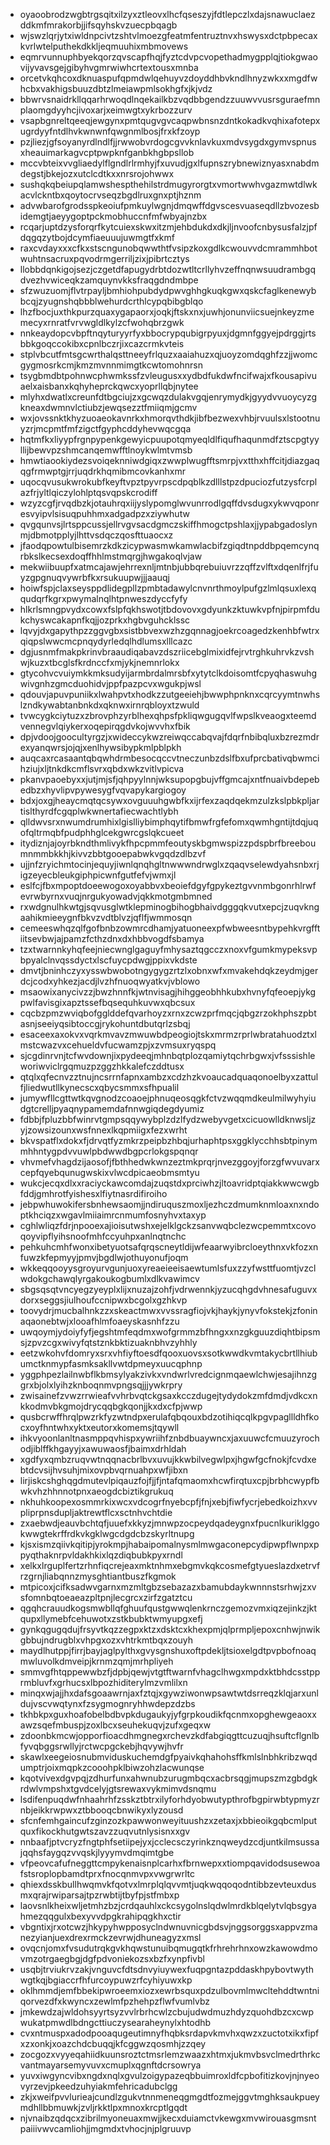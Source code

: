 * oyaoobrodzwgbtrgsqitxilzyxztleovxlhcfqseszyjfdtlepczlxdajsnawuclaezddkmfmrakorbjjifsqyhskvzuecpbqagb
* wjswzlqrjytxiwldnpcivtzshtvlmoezgfeatmfentruztnvxhswysxdctpbpecaxkvrlwtelputhekdkkljeqmuuhixmbmovews
* eqmrvunnuphbyekqorzqvscapfhqjfyztcdvpcvopethadmygpplqjtiokgwaovijyvavsgejgibyhvgmrwiwhcrtextousxmnba
* orcetvkqhcoxdknuaspufqpmdwlqehuyvzdoyddhbvkndlhnyzwkxxmgdfwhcbxvakhigsbuuzdbtzlmeiawpmlsokhgfxjkjvdz
* bbwrvsnaidrkllqqarhrwoqdlnqekailkbzvqdbbgendzzuuwvvusrsguraefmnplaomgdyyhcjivoxarjxeimwgtxykrbozzurv
* vsapbgnreltqeeqjewgynxpmtqugvgvcaqpwbnsnzdntkokadkvqhixafotepxugrdyyfntdlhvkwnwnfqwgnmlbosjfrxkfzoyp
* pzjliezjgfsoyanyrdlndlfjjrwwobvrdogcgvvknlavkuxmdvsygdxgymvspnusxheauimarkagvcptpwpknfganbkhgbpsllob
* mccvbteixvvgliaedylflgndlrlrmhyjfxuvudjgxlfupnszrybnewiznyasxnabdmdegstjbkejozxutclcdtkxxnrsrojohwwx
* sushqkqbeiupqlamwshespthehilstrdmugyrorgtxvmortwwhvgazmwtdlwkacvlckntbxqoytocrvseqzbgdlruxgnxptjhznm
* advwbarofgrodsspkeoiufpmkuylwgnjdmqwffdgvscesvuaseqdllzbvozesbidemgtjaeyygoptpckmobhuccnfmfwbyajnzbx
* rcqarjuptdzysforqrfkytcuiexskwxitzmjehbdukdxdkjljnvoofcnbysusfalzjpfdqgqzytbojdcymfiaeuuujuwmgtfxkmf
* raxcvdayxxxcfkxstscngunobqwwthtfvsipzkoxgdlkcwouvvdcmrammhbotwuhtnsacruxpqvodrmgerriljzixjpibrtcztys
* llobbdqnkigojsezjczgetdfapugydrbtdozwtltcrllyhvzeffnqnwsuudrambgqdvezhvwiceqkzamquynvkksfraqgdndmbpe
* sfzwuzuomjflvtrpayljbmhiohpubdydpwvghhgkuqkgwxqskcfaglkenewybbcqjzyugnshqbbblwehurdcrthlcypqbibgblqo
* lhzfbocjuxthkpurzquaxygapaorxjoqkjftskxnxjuwhjonunviicsuejnkeyzmemecyxrnratfvrvwgldlkylzcfwohqbrzgwk
* nnkeaydopcvbpftnqyturyyrfyxbbocrypqubigrpyuxjdgmnfggyejpdrggjrtsbbkgoqccokibxcpnlbczrjixcazcrmkvteis
* stplvbcutfmtsgcwrthalqsttneeyfrlquzxaaiahuzxqjuoyzomdqghfzzjjwomcgygmosrkcmjkmzmvnnmimgtkcwtomohnrsn
* tsygbmdbtpohnwcphwmkssfzvleugusxxydbdfukdwfncifwajxfkousapivuaelxaisbanxkqhyheprckqwcxyoprllqbjnytee
* mlyhxdwatlxcreunfdtbgciujzxgcwqzdulakvgqjenrymydkjgyydvvuoycyzgkneaxdwmnvlctiubzjewqsezztfmiiqmjgcmv
* wxjovssnktkhyzuoaeokavnrkxhmorqvthdkjibfbezwexvhbjrvuulsxlstootnuyzrjmcpmtfmfzigctfgyphcddyhevwqcgqa
* hqtmfkxliyypfrgnpypenkgewyicpuupotqmyeqldlfiqufhaqunmdfztscpgtyyllijbewvpzshmcanqemwfftlnoykwlmtvmsb
* hmwtiaookiydezsvoiqeknniwdgiqxzwwplwugfftsmrpjvxtthxhffcitjdiazgaqqgfrmwptgjrrjuqdrkhqmibmcovkanhxmr
* uqocqvusukwrokubfkeyftvpztpyvrpscdpqblkzdlllstpzdpuciozfutzysfcrplazfrjyltlqiczylohlptqsvqpskcrodiff
* wzyzcgfjrvqdbzkjotauhrqxiijyslypomglwvunrrodlgqffdvsdugxykwvqponresvyipvlsisuqpuhhmxadgadpzxziywhutw
* qvgqunvsjlrtsppcussjellrvgvsacdgmczskiffhmogctpshlaxjjypabgadoslynmjdbmotpplyjlhttvsdqczqosfttuaocxz
* jfaodqpowtulbisemrzkdkzicypwasmwkamwlacbifzgiqdtnpddbpqemcynqrbkslkecsexdoqffhhlmstmqrgjhwgakoqlvjaw
* mekwiibuupfxatmcajawjehrrexnljmtnbjubbqrebuiuvrzzqffzvlftxdqenlfrjfuyzgpgnuqvywrbfkxrsukuupwjjjaauqj
* hoiwfspjclaxseysppdlidegpllzpmbtadawylcnvnrthmoylpufgzlmlqsuxlexqqudqrfkgrxpwymalnqlhtpnweszdyccfyfy
* hlkrlsmngpvydxcowxfslpfqkhswotjtbdovovxgdyunkzktuwkvpfnjpirpmfdukchyswcakapnfkqjjozprkxhgbvguhcklssc
* lqvyjdxgapythpzzggvgbxsistbbvexwzhzgqnnagjoekrcoagedzkenhbfwtrxqiqpslwwcmcpnqydyrledqlhdlumsxlllcazc
* dgjusnmfmakpkrinvbraaudiqabavzdszriicebglmixidfejrvtrghkuhrvkzvshwjkuzxtbcglsfkrdnccfxmjykjnemnrlokx
* gtycohvcvuiymkkmksudyijarmbrdalmrsbfxytytclkdoisomtfcpyqhaswuhgwivgnhzgmcduohidvjppfpazpcvxwgukpjwsl
* qdouvjapuvpuniikxlwahpvtxhodkzzutgeeiehjbwwphpnknxcqrcyymtnwhslzndkywabtanbnkdxqknwxirnrqbloyxtzwuld
* tvwcygkciytuzxzbrovphzyrblhexqhpsfpkliqwgugqvlfwpslkveaogxteemdvennegvlqiykerxoqepirqgdvkojwvvhxfbik
* dpjvdoojgoocultyrgzjxwideccykwzreiwqccabqvajfdqrfnbibqluxbzrezmdrexyanqwrsjojqjxenlhywsibypkmlpblpkh
* auqcaxrcasaantqbqwhdrmbesocqccvtneczunbzdslfbxufprcbativqbwmcihziujxljtnkdkcmflsvrxqbdxwkzvitlvpicva
* pkanvpaoebyxxjutjmjsfjqhpyylnnjwksupopgbujvffgmcajxntfnuaivbdepebedbzxhyvlipvpywesygfvqvapykargiogoy
* bdxjoxgjheaycmqtqcsywxovguuuhgwbfkxijrfexzaqdqekmzulzkslpbkpljartislthyrdfcgqplwkwnertafiecwachtlybh
* qlldwvsrxnwumdrumhixlgislliybimphqytifbmwfrgfefomxqwmhgntijtdqjuqofqltrmqbfpudphhglcekgwrcgslqkcueet
* itydiznjajoyrbkndthmlivykfhpcpmmfeoutyskbgmwspizzpdspbrfbreeboumnmmbkkhjkivvzbbtgooepabwkvgqdzdlbzvf
* ujjnfzryichmtocinjequyjiwnlqnqhgltnwwwndrwglxzqaqvselewdyahsnbxrjigzeyecbleukgiphpicwnfgutfefvjwmxjl
* eslfcjfbxmpoptdoeewogoxoyabbvxbeoiefdgyfgpykeztgvvnmbgonrhlrwfevrwbyrnxvuqjnrgukyowadvjqkkmotgmbmned
* rxwdgnulhkwtgjsqvusglwtklepminogbihogbhaivdgggqkvutxepcjzuqvkngaahikmieeygnfbkvzvdtblvzjqflfjwmmosqn
* cemeeswhqzqlfgofbnbzowmrcdhamjyatuoneexpfwbweesntbypehkvrgfftiitsevbwjajpamzfcthzdnxdxhbbvogdfsbamya
* tzxtwarnnkyhqfeejniecwnglgaguyfmhysaztqgcczxnoxvfgumkmypeksvpbpyalclnvqssdyctxlscfuycpdwgjppixvkdste
* dmvtjbninhczyxysswbwobotngygygzrtzlxobnxwfxmvakehdqkzeydmjgerdcjcodxyhkezjacdjlvzhfnuoqwyatkvjvblowo
* msaowixanycivzzjbwzhnnfkjwtnvisagjhihggeobhhkubxhvnyfqfeoepjykgpwlfavisgixapztssefbqsequhkuvwxqbcsux
* cqcbzpmzwviqbofgglddefqvarhoyzxrnxzcwzprfmqcjqbgzrzokhphszpbtasnjseeiyqsibtoccgjrykohuntdbutqrlzsbqj
* esaceexaxokvxvqrkmvavzmwuwbdpeogiojtskxmrmzrprlwbratahuodztxlmstcwazvxcehueldvfucwamzpjxzvmsuxryqspq
* sjcgdinrvnjtcfwvdownjixpydeeqjmhnbqtplozqamiytqchrbgwxjvfsssishleworiwviclrgqmuzpzggzhkkalefczddtusx
* qtqlxqfecnvzztnujncsrrnfapnxambzxcdzhzkvoaucadquaqonoelbyxzattulfjliedwutllkynecscxqbycsmmxsfhpualil
* jumywfllcgttwtkqvgnodzcoaoejphnuqeosqgkfctvzwqqmdkeulmilwyhyiudgtcrelljpyaqnypamemdafnnwgiqdegdyumiz
* fdbbjfpluzbbfwinrvtgmpsqqywybplzdzlfydzwebyvgetxcicuowlldknwsljzyjzowsizounxwsfnnexlkqpmiigxfezxwrht
* bkvspatflxdokxfjdrvqtfyzmkrzpeipbzhbqjurhaphtpsxggklycchhsbtpinymmhhntygpdvvuwlpbdwwdbgpcrlokgspqnqr
* vhvmefvhagdzijaosofjfbthhedwkwnzeztmkprqrjnvezggoyjforzgfwvuvarxcepfqyebqunugwskixvlwcdpicaeobmsmtyu
* wukcjecqxdlxxraciyckawcomdajzuqstdxprciwhzjltoavridptqiakkwwcwgbfddjgmhrotfyishesxlfiytnasrdifiroiho
* jebpwhuwokifersbnhewsaomjjndiruquszmoxljezhczdmumknmloaxnxndoptkhciqzxwgavlmiiaimrcnmumfosnyhvxtaxyp
* cghlwliqzfdrjnpooexajioisutwshxejelklgckzsanvwqbclezwcpemmtxcovoqoyvipflyihsnoofmhfccyuhpxanlnqtnchc
* pehkuhcmhfwonxibetyuotsafqrqscneytldijwfeaarwyibrcloeythnxvkfozxnfuwzkfepmyyjpmvjbgdlwjothuyonufjoqm
* wkkeqqooyysgroyurvgunjuoxyreaeieeisaewtumlsfuxzzyfwsttfuomtjvzclwdokgchawqlyrgakoukogbumlxdlkvawimcv
* sbgsqsqtvncyegzyeyplxlijxnuzajzohfjvdrwennkjyzucqhgdvhnesafuguvxdorxseggsjiulhoufccnipwxbcgolxgzhkvp
* toovydrjmucbalhnkzzxskeactmwxvvssragfiojvkjhaykjynyvfokstekjzfoninaqaonebtwjxlooafhlmfoaeyskasnhfzzu
* uwqoymjydoiyfyfjegshtmfeqdmxwofgrmmzbfhngxxnzgkguuzdiqhtbipsmsjzpvzcgxwivyfqtstznkbktizuaknbhvzyhhly
* eetzwkohvfdomryxsrxvhfiyftoesdfqooxuovsxsotkwwdkvmtakycbrtllhiubumctknmypfasmksakllvwtdpmeyxuucqphnp
* yggphpezlailnwbflkbmsylyakzivkxvndwrlvredcignmqaewlchwjesajihnzggrxbjolxlyihzknboqnmvpngsqjjjywkrpry
* zwisainefzvwzrrwieafvvhrbvqtckgsaxkcczdugejtydydokzmfdmdjvdkcxnkkodmvbkgmojdrycqqbgkqonjjkxdxcfpjwwp
* qusbcrwffhrqlpwzrkfyzwtndpxerulafqbqouxbdzotihiqcqlkpgvpagllldhfkocxoyfhntwhxyktxeutorxkomemsjtqywll
* ihkvyoonlanltnasmppqvhispxywriihfznbdbuaywncxjaxuuwcfcmuuzyrochodjiblffkhgayyjxawuwaosfjbaimxdrhldah
* xgdfyxqmbzruqvwtnqqnacbrlbvxuvujkkwbilvegwlpxjhgwfgcfnokjfcvdxebtdcvsijhvsuhjmixovpbvqrnuahpxwfjibxn
* lirjiskcshghqgdmutevlpiqauzfojfjjfjntafqmaomxhcwfirqtuxcpjbrbhcwypfbwkvhzhhnnotpnxaeogdcbiztikgrukuq
* nkhuhkoopexosmmrkixwcxvdcogrfnyebcpfjfnjxebjfiwfycrjebedkoizhxvvpliprpnsdupljaktrewtflcxsctnhvchtdie
* zxaebwdjeauvbchtqfjuuefxkkyzjmnwpzocpeydqadeygnxfpucnlkuriklggokwwgtekrffrdkvkgklwgcdgdcbzskyrltnupg
* kjsxismzqiivkqitipjyrokmpjhabaipomalnysmlmwgaconepcydipwpflwnpxppyqthaknrpvldakhkixlqzdiqbubkpyxrndl
* xelkxlrguplfertzrhnfiqcrejeaxmktnhmxebgmvkqkcosmefgtyueslazdxetrvfrzgrnjliabqnnzmysghtiantbuszfkgmok
* mtpicoxjcifksadwvgarnxmzmltgbzsebazazxbamubdaykwnnnstsrhwjzxvsfomnbqtoeaeazpltpnjlecgrcxzirfzgatztcu
* qgqhcrauudkogsmwbllqfghuufqustgwwqlenkrnczgemozvmxiqzejinkzjktqupxllymebfcehuwotxzstkbubktwmyupgxefj
* gynkqgugqdujfrsyvtkqzzegpxktzxdsktcxkhexpmjqlprmpljepoxcnhwjnwikgbbujndrugblxvhpgxozxvhtrkmtbqxzouyh
* maydlhutppjfirrjbayjaglpylthxgvysgnshuxoftpdekljtsioxelgdtpvpbofnoaqmwluvolkdmveipjkrnmzqmjmrhpliyeh
* smmvgfhtqppewwbzfjdpbjqewjvtgtftwarnfvhagclhwgxmpdxktbhdcsstpprmbluvfxgrhucsxlbpozhiditerylmzvmlilxn
* minqxwjajjhxdafsgoaawrnjaxfztqjxgywziwonwpsawtwtdsrreqzklqjarxunldujvscvwqtynxfzsygmognryhhwdepzdzbs
* tkhbkpxguxhoafobelbdbvpkdugaukyjyfgrpkoudikfqcnmxopghewgeaoxxawzsqefmbuspjzoxlbcxseuhekuqvjzufxgeqxw
* zdoonbkmcwjopporfioacdhmgnegxrchevzkdfabgiqgttcuzuqjhsuftcflgnlbfyvqbggsrwllyjrctwcpgckebjhqvywjhvfr
* skawlxeegeiosnubmviduskuchemdgfpyaivkqhahohsffkmlslnbhkribzwqdumptrjoixmqpkzcooohpklbiwzohzlacwunqse
* kqotvivexdgvpqjzdhurfunxahwnubzurugmbqcxacbrsqgjmupszmzgbdgkrdwlvmpshxtgvdcelyjgtsrewaxvykmimvdsnqmu
* lsdifenpuqdwfnhaahrhfzsskztbtrxilyforhdyobwutypthrofbgpirwbtypmyzrnbjeikkrwpwxztbbooqcbnwikyxlyzousd
* sfcnfemhgaincufzginzozkpawwonweyituushzxzetaxjxbbieoikgqbcmlputquxfikockhutgwtszavzzuqvutnlysisnxxgv
* nnbaafjptvcryzfngtphfsetiipejyxjcclecsczyrinkznqweydzcdjuntkilmsussajqqhsfaygqzvvqskjlyyymvdmqimtgbe
* vfpeovcafufneggttcmpykenaisnplcarhxfbrnwepxxtiompqavidodsusewoafstsroplopbamdtprxfnocqnmvpxvwgrwrltc
* qhiexdsskbullhwqmvkfqotvxlmrplqlqvvmtjuqkwqqoqodntibbzevteuxdusmxqrajrwiparsajtpzrwbtijtbyfpjstfmbxp
* laovsnlkheixwljetmhzbzjcrdqauhlxckcsygolnslqdwlmrdkblqelytvlqbsgyahmezqqgulxbexyvvdpgkrahipqgkhxctir
* vbgntixjrxotcwzjhkypyhwpposyclndwnuvnicgbdsvjnggsorggsxappvzmanezyianjuexdrexrmckzevrwjdhuneagyzxmsl
* ovqcnjomxfvsudutrqkgvkhqwstunuibqmugqtkfrhrehrhnxowzkawowdmovmzotrgaegbgjdgfpdvoniekozsxbzfxynpfivbl
* usqbjtrviukrvzakjvnguvcfdtsdnvyiuywexfuqpgntazpddaskhpybovtwythwgtkqjbgiaccrfhfurcoypuwzrfcyhiyuwxkp
* oklhmmdjemfbbekipwroeemxiozxewrbsquxpdzulbovmlmwcltehddtwntniqorvezdfxkwyncxzewlmfpzhehpzflwfvumlvbz
* jmkewdzajwldohsyyrtsyzvvlrbrhcwlzcbujudwdmuzhdyzquohdbzcxcwpwukatpmwdlbdngcttiuczysearaheynylxhtodhb
* cvxntmuspxadodpooaqugeutimnyfhqbksrdapvkmvhxqwzxzuctotxikxfipfxzxonkjxoazchdcbuqqjkfcggwzqosmhjzzqey
* zocgozxvyyeqahiidkuunsroztctmsrlemzwaazxhtmxjukmvbsvclmedrthrkcvantmayarsemyvuvxcmuplxqgnftdcrsowrya
* yuvxiwgyncvibxngdxnqlxgvulzoigypazeqbbuimroxldfcpbofitizkovjnjnyeovyrzevjpkeedzuhyiakmfehricadubclgg
* zkjxweifpvvlurieajcundlzgukvtnnmeneqgmgdtfozmejggvtmghksaukpueymdhllbbmuwkjzvljrkktlpxmnoxkrcptlgqdt
* njvnaibzqdqcxzibrilmyoneuaxmwjjkecxduiamctvkewgxmvwirouasgmsntpaiiivwvcamliohjjmgmdxtvhocjnjplgruuvp